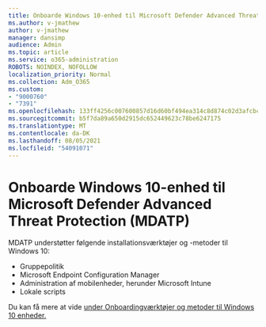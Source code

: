 ```yaml
---
title: Onboarde Windows 10-enhed til Microsoft Defender Advanced Threat Protection (MDATP)
ms.author: v-jmathew
author: v-jmathew
manager: dansimp
audience: Admin
ms.topic: article
ms.service: o365-administration
ROBOTS: NOINDEX, NOFOLLOW
localization_priority: Normal
ms.collection: Adm_O365
ms.custom:
- "9000760"
- "7391"
ms.openlocfilehash: 133ff4256c007600857d16d60bf494ea314c8d874c02d3afcbc3ff1a29b9c802
ms.sourcegitcommit: b5f7da89a650d2915dc652449623c78be6247175
ms.translationtype: MT
ms.contentlocale: da-DK
ms.lasthandoff: 08/05/2021
ms.locfileid: "54091071"
---
```

# <a name="onboard-a-windows-10-device-to-microsoft-defender-advanced-threat-protection-mdatp"></a>Onboarde Windows 10-enhed til Microsoft Defender Advanced Threat Protection (MDATP)

MDATP understøtter følgende installationsværktøjer og -metoder til Windows 10:

- Gruppepolitik
- Microsoft Endpoint Configuration Manager
- Administration af mobilenheder, herunder Microsoft Intune
- Lokale scripts

Du kan få mere at vide [under Onboardingværktøjer og metoder til Windows 10 enheder.](https://go.microsoft.com/fwlink/?linkid=2143460)
